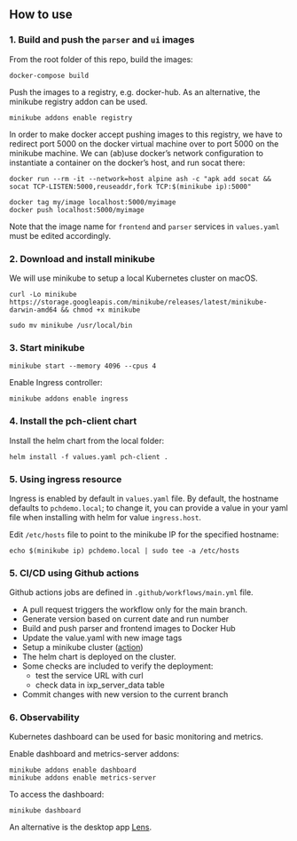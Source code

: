 
## How to use

### 1. Build and push the `parser` and `ui` images

From the root folder of this repo, build the images:

`docker-compose build`

Push the images to a registry, e.g. docker-hub.
As an alternative, the minikube registry addon can be used.

`minikube addons enable registry`

In order to make docker accept pushing images to this registry, we have to redirect port 5000 on the docker virtual machine over to port 5000 on the minikube machine. We can (ab)use docker’s network configuration to instantiate a container on the docker’s host, and run socat there:

```
docker run --rm -it --network=host alpine ash -c "apk add socat && socat TCP-LISTEN:5000,reuseaddr,fork TCP:$(minikube ip):5000"
```

```
docker tag my/image localhost:5000/myimage
docker push localhost:5000/myimage
```

Note that the image name for `frontend` and `parser` services in `values.yaml` must be edited accordingly.


### 2. Download and install minikube

We will use minikube to setup a local Kubernetes cluster on macOS.

```curl -Lo minikube https://storage.googleapis.com/minikube/releases/latest/minikube-darwin-amd64 && chmod +x minikube```

`sudo mv minikube /usr/local/bin`


### 3. Start minikube

`minikube start --memory 4096 --cpus 4`

Enable Ingress controller:

`minikube addons enable ingress`


### 4. Install the pch-client chart

Install the helm chart from the local folder:

`helm install -f values.yaml pch-client .`


### 5. Using ingress resource

Ingress is enabled by default in `values.yaml` file. By default, the hostname defaults to `pchdemo.local`; to change it, you can provide a value in your yaml file when installing with helm for value `ingress.host`.

Edit `/etc/hosts` file to point to the minikube IP for the specified hostname:

`echo $(minikube ip) pchdemo.local | sudo tee -a /etc/hosts`


### 5. CI/CD using Github actions

Github actions jobs are defined in `.github/workflows/main.yml` file.

- A pull request triggers the workflow only for the main branch.
- Generate version based on current date and run number
- Build and push parser and frontend images to Docker Hub
- Update the value.yaml with new image tags
- Setup a minikube cluster ([action](https://github.com/kremmydas/setup-minikube))
- The helm chart is deployed on the cluster.
- Some checks are included to verify the deployment:
	- test the service URL with curl
	- check data in ixp_server_data table
- Commit changes with new version to the current branch


### 6. Observability

Kubernetes dashboard can be used for basic monitoring and metrics.

Enable dashboard and metrics-server addons:

```
minikube addons enable dashboard
minikube addons enable metrics-server
```
To access the dashboard:

`minikube dashboard`
  
An alternative is the desktop app [Lens](https://docs.k8slens.dev/main/).
